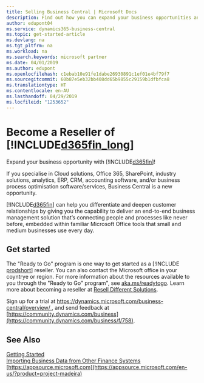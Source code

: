```yaml
---
title: Selling Business Central | Microsoft Docs
description: Find out how you can expand your business opportunities and become a Microsoft partner and Business Central reseller.
author: edupont04
ms.service: dynamics365-business-central
ms.topic: get-started-article
ms.devlang: na
ms.tgt_pltfrm: na
ms.workload: na
ms.search.keywords: microsoft partner
ms.date: 04/01/2019
ms.author: edupont
ms.openlocfilehash: c1ebab10e91fe1dabe26930891c1ef01e4bf79f7
ms.sourcegitcommit: 60b87e5eb32bb408dd65b9855c29159b1dfbfca8
ms.translationtype: HT
ms.contentlocale: en-AU
ms.lasthandoff: 04/29/2019
ms.locfileid: "1253652"
---
```

# <a name="become-a-reseller-of-included365finlongincludesd365finlongmdmd"></a>Become a Reseller of [!INCLUDE[d365fin_long](includes/d365fin_long_md.md)]
Expand your business opportunity with [!INCLUDE[d365fin](includes/d365fin_md.md)]!  

If you specialise in Cloud solutions, Office 365, SharePoint, industry solutions, analytics, ERP, CRM, accounting software, and/or business process optimisation software/services, Business Central is a new opportunity.   

[!INCLUDE[d365fin](includes/d365fin_md.md)] can help you differentiate and deepen customer relationships by giving you the capability to deliver an end-to-end business management solution that’s connecting people and processes like never before, embedded within familiar Microsoft Office tools that small and medium businesses use every day.  

## <a name="get-started"></a>Get started

The "Ready to Go" program is one way to get started as a [!INCLUDE [prodshort](includes/prodshort.md)] reseller. You can also contact the Microsoft office in your coyntrye or region. For more information about the resources available to you through the "Ready to Go" program", see [aka.ms/readytogo](https://aka.ms/readytogo). Learn more about becoming a reseller at [Resell Different Solutions](/dynamics365/business-central/dev-itpro/developer/readiness/readiness-reseller).  

Sign up for a trial at [https://dynamics.microsoft.com/business-central/overview/ ](https://dynamics.microsoft.com/en-us/business-central/overview/
), and send feedback at [https://community.dynamics.com/business](https://community.dynamics.com/business/f/758).  

## <a name="see-also"></a>See Also

[Getting Started](product-get-started.md)  
[Importing Business Data from Other Finance Systems](across-import-data-configuration-packages.md)  
[https://appsource.microsoft.com](https://appsource.microsoft.com/en-us/?product=project-madeira)  

